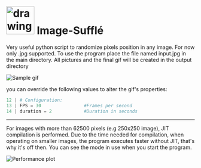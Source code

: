 # <img src="https://i.imgur.com/js2tatp.png" alt="drawing" width="75"/> Image-Sufflé



Very useful python script to randomize pixels position in any image. For now only .jpg supported. To use the program place the file named input.jpg in the main directory. All pictures and the final gif will be created in the output directory

![Sample gif](https://i.imgur.com/sEhaYFS.gif)

you can override the following values to alter the gif's properties:
```python
12 | # Configuration:
13 | FPS = 30                #Frames per second
14 | duration = 2            #Duration in seconds
```
---
For images with more than 62500 pixels (e.g 250x250 image), JIT compilation is performed. Due to the time needed for compilation, when operating on smaller images, the program executes faster without JIT, that's why it's off then. You can see the mode in use when you start the program.

![Performance plot](https://i.imgur.com/Dfmzo0P.png)
